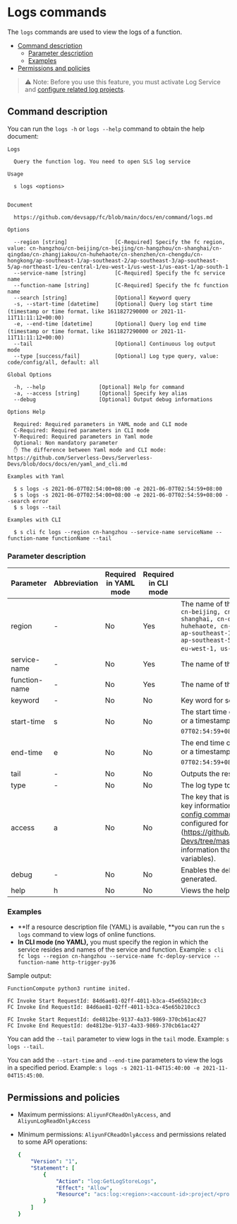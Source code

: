 # Logs commands

The `logs` commands are used to view the logs of a function. 

- [Command description](#Command-description)
  - [Parameter description](#Parameter-description)
  - [Examples](#Examples)
- [Permissions and policies](#Permissions-and-policies)

> ⚠️ Note: Before you use this feature, you must activate Log Service and [configure related log projects](../yaml.md##logConfig). 


## Command description

You can run the `logs -h` or `logs --help` command to obtain the help document:

```shell script
Logs

  Query the function log. You need to open SLS log service 

Usage

  s logs <options>  


Document
  
  https://github.com/devsapp/fc/blob/main/docs/en/command/logs.md                

Options
               
  --region [string]               [C-Required] Specify the fc region, value: cn-hangzhou/cn-beijing/cn-beijing/cn-hangzhou/cn-shanghai/cn-qingdao/cn-zhangjiakou/cn-huhehaote/cn-shenzhen/cn-chengdu/cn-hongkong/ap-southeast-1/ap-southeast-2/ap-southeast-3/ap-southeast-5/ap-northeast-1/eu-central-1/eu-west-1/us-west-1/us-east-1/ap-south-1  
  --service-name [string]         [C-Required] Specify the fc service name  
  --function-name [string]        [C-Required] Specify the fc function name                                          
  --search [string]               [Optional] Keyword query          
  -s, --start-time [datetime]     [Optional] Query log start time (timestamp or time format，like 1611827290000 or 2021-11-11T11:11:12+00:00)                                                            
  -e, --end-time [datetime]       [Optional] Query log end time (timestamp or time format，like 1611827290000 or 2021-11-11T11:11:12+00:00)        
  --tail                          [Optional] Continuous log output mode                                                    
  --type [success/fail]           [Optional] Log type query, value: code/config/all, default: all                                             

Global Options

  -h, --help                 [Optional] Help for command          
  -a, --access [string]      [Optional] Specify key alias         
  --debug                    [Optional] Output debug informations        

Options Help

  Required: Required parameters in YAML mode and CLI mode
  C-Required: Required parameters in CLI mode
  Y-Required: Required parameters in Yaml mode
  Optional: Non mandatory parameter
  ✋ The difference between Yaml mode and CLI mode: https://github.com/Serverless-Devs/Serverless-Devs/blob/docs/docs/en/yaml_and_cli.md

Examples with Yaml

  $ s logs -s 2021-06-07T02:54:00+08:00 -e 2021-06-07T02:54:59+08:00 
  $ s logs -s 2021-06-07T02:54:00+08:00 -e 2021-06-07T02:54:59+08:00 --search error
  $ s logs --tail                                                        

Examples with CLI

  $ s cli fc logs --region cn-hangzhou --service-name serviceName --function-name functionName --tail
```

### Parameter description

| Parameter   | Abbreviation | Required in YAML mode | Required in CLI mode | Description                           |
| ------------- | -------- | -------------- | ------------- | ------------------------------------------------------------ |
| region    | -    | No      | Yes     | The name of the region. Valid values: `cn-hangzhou, cn-beijing, cn-beijing, cn-hangzhou, cn-shanghai, cn-qingdao, cn-zhangjiakou, cn-huhehaote, cn-shenzhen, cn-chengdu, cn-hongkong, ap-southeast-1, ap-southeast-2, ap-southeast-3, ap-southeast-5, ap-northeast-1, eu-central-1, eu-west-1, us-west-1, us-east-1, ap-south-1`. |
| service-name | -    | No      | Yes     | The name of the service.                            |
| function-name | -    | No      | Yes     | The name of the function.                            |
| keyword    | -    | No      | No     | Key word for searching.                         |
| start-time  | s    | No      | No     | The start time of the query, which must be UTC time or a timestamp. Example: `2021-06-07T02:54:59+08:00`，`1611827290000` |
| end-time   | e    | No      | No     | The end time of the query, which must be UTC time or a timestamp. Example: `2021-06-07T02:54:59+08:00`，`1611827290000` |
| tail     | -    | No      | No     | Outputs the result in the `tail` mode.                   |
| type     | -    | No      | No     | The log type to query. Valid values: `success, fail`     |
| access    | a    | No      | No     | The key that is used in the request. You can use the key information that is configured by using the [config command](https://github.com/Serverless-Devs/Serverless-Devs/tree/master/docs/en/command/config.md#config-add-command), or the [key information that is configured for environment variables](https://github.com/Serverless-Devs/Serverless-Devs/tree/master/docs/en/command/config.md#key information that is configured to environment variables). |
| debug     | -    | No      | No     | Enables the `debug` mode. In this case, more logs are generated.            |
| help     | h    | No      | No     | Views the help information.                         |

### Examples
 
- **If a resource description file (YAML) is available, **you can run the `s logs` command to view logs of online functions.
- **In CLI mode (no YAML),** you must specify the region in which the service resides and names of the service and function. Example: `s cli fc logs --region cn-hangzhou --service-name fc-deploy-service --function-name http-trigger-py36`
 
Sample output:

```
FunctionCompute python3 runtime inited.

FC Invoke Start RequestId: 84d6ae81-02ff-4011-b3ca-45e65b210cc3
FC Invoke End RequestId: 84d6ae81-02ff-4011-b3ca-45e65b210cc3

FC Invoke Start RequestId: de4812be-9137-4a33-9869-370cb61ac427
FC Invoke End RequestId: de4812be-9137-4a33-9869-370cb61ac427
```

You can add the `--tail` parameter to view logs in the `tail` mode. Example: `s logs --tail`.

You can add the `--start-time` and `--end-time` parameters to view the logs in a specified period. Example: `s logs -s 2021-11-04T15:40:00 -e 2021-11-04T15:45:00`.

## Permissions and policies

- Maximum permissions: `AliyunFCReadOnlyAccess`, and `AliyunLogReadOnlyAccess`

- Minimum permissions: `AliyunFCReadOnlyAccess` and permissions related to some API operations:

  ```yaml
  {
      "Version": "1",
      "Statement": [
          {
              "Action": "log:GetLogStoreLogs",
              "Effect": "Allow",
              "Resource": "acs:log:<region>:<account-id>:project/<project>/logstore/<logstore>"
          }
      ]
  }
  ```

